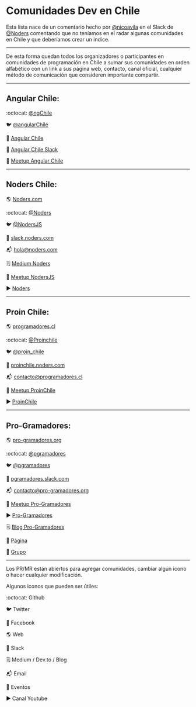 # Comunidades Dev en Chile

Esta lista nace de un comentario hecho por [@nicoavila](https://github.com/nicoavila) en el Slack de [@Noders](https://github.com/noders) comentando que no teníamos en el radar algunas comunidades en Chile y que deberíamos crear un indice.

---

De esta forma quedan todos los organizadores o participantes en comunidades de programación en Chile a sumar sus comunidades en orden alfabético con un link a sus página web, contacto, canal oficial, cualquier método de comunicación que consideren importante compartir.

---

## Angular Chile:

:octocat: [@ngChile](https://github.com/ngChile)

🐦 [@angularChile](https://twitter.com/angularChile)

🚻 [Angular Chile](https://www.facebook.com/ngchile/)

🎯 [Angular Chile Slack](https://join.slack.com/t/angular-chile/shared_invite/enQtNjYyMDcxMzQxNDU4LTAwZGJhNWUyZmIyYTQ3NWZiZTgwZGY1NDI5MWIzYTVmMWNjMTQ4NGM0NjVhOTkzN2ZkYTNkNTFjZWFjNTNiNmE)

📆 [Meetup Angular Chile](https://www.meetup.com/es/Angular-Chile)

---

## Noders Chile:

🌎 [Noders.com](https://noders.com)

:octocat: [@Noders](https://github.com/noders)

🐦 [@NodersJS](https://twitter.com/NodersJS)

🎯 [slack.noders.com](https://join.slack.com/t/noders/shared_invite/enQtMjk3MTA5MTk5MDExLTRjNTQ4MTdkN2MzZThhMGQ5YzUzZWU0NDQ0Zjk2ZDhjNjlhMzA4MWViMjE2NGY5MDliM2VmOGYyYTNjYTg0MGY)

📬 [hola@noders.com](hola@noders.com)

🗒 [Medium Noders](https://medium.com/noders)

📆 [Meetup NodersJS](https://www.meetup.com/es-ES/NodersJS/)

▶️ [Noders](https://www.youtube.com/noders)

---

## Proin Chile:

🌎 [programadores.cl](http://programadores.cl)

:octocat: [@Proinchile](https://github.com/proinchile)

🐦 [@proin_chile](https://twitter.com/proin_chile)

🎯 [proinchile.noders.com](http://www.programadores.cl/#cta)

📬 [contacto@programadores.cl](contacto@programadores.cl)

📆 [Meetup ProinChile](https://www.meetup.com/es-ES/ProinChile/)

▶️ [ProinChile](https://www.youtube.com/channel/UCwzksKYd78ybWnhCKz44W3Q)

---

## Pro-Gramadores:

🌎 [pro-gramadores.org](https://pro-gramadores.org)

:octocat: [@pgramadores](https://github.com/pgramadores)

🐦 [@pgramadores](https://twitter.com/pgramadores)

🎯 [pgramadores.slack.com](https://join.slack.com/t/pgramadores/shared_invite/enQtNzQwMzA0NjE5ODQzLWI0ODFiNDMyOGRkMDY0M2Q2YWFmZjlkNzMzY2Y3NjVhMzBiZGFlZDBkMTljMmY5NzI5ZmE0ZDRkN2IyM2YyYjE)

📬 [contacto@pro-gramadores.org](contacto@pro-gramadores.org)

📆 [Meetup Pro-Gramadores](https://www.meetup.com/es-ES/pgramadores/)

▶️ [Pro-Gramadores](https://www.youtube.com/pgramadores)

🗒 [Blog Pro-Gramadores](http://pgramadores.blogspot.com/)

🚻 [Página](https://facebook.com/pgramadores)

🚻 [Grupo](https://facebook.com/groups/pgramadores)

---

Los PR/MR están abiertos para agregar comunidades, cambiar algún icono o hacer cualquier modificación.

Algunos iconos que pueden ser útiles:

:octocat: Github

🐦 Twitter

🚻 Facebook

🌎 Web

🎯 Slack

🗒 Medium / Dev.to / Blog

📬 Email

📆 Eventos

▶️ Canal Youtube
